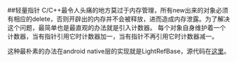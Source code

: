 ##轻量指针
C/C++最令人头痛的地方莫过于内存管理，所有new出来的对象必须有相应的delete，否则开辟出的内存并不会被释放，进而造成内存泄露。为了解决这个问题，最简单也是最直观的办法就是引入计数器。
每个对象自身维护着一个计数器，当有指针引用它时计数器加一，当有指针不再引用它时计数器减一。

这种最朴素的办法在android native层的实现就是LightRefBase，源代码在[这里](https://github.com/android/platform_system_core/blob/a59c7bcc48121cd95f65f3a67560dc1d461fc85a/libutils/include/utils/RefBase.h#L349)。
